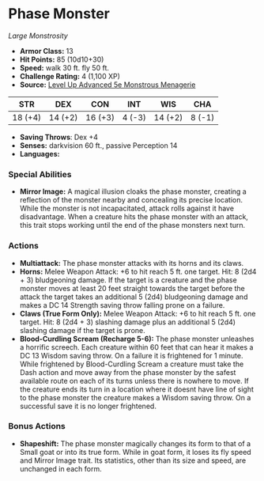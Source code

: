 # Phase Monster

*Large* *Monstrosity*

- **Armor Class:** 13
- **Hit Points:** 85 (10d10+30)
- **Speed:** walk 30 ft. fly 50 ft.
- **Challenge Rating:** 4 (1,100 XP)
- **Source:** [Level Up Advanced 5e Monstrous Menagerie](https://www.levelup5e.com)

| STR | DEX | CON | INT | WIS | CHA |
| --- | --- | --- | --- | --- | --- |
| 18 (+4) | 14 (+2) | 16 (+3) | 4 (-3) | 14 (+2) | 8 (-1) |

- **Saving Throws**: Dex +4
- **Senses:** darkvision 60 ft., passive Perception 14
- **Languages:** 
### Special Abilities
- **Mirror Image:** A magical illusion cloaks the phase monster, creating a reflection of the monster nearby and concealing its precise location. While the monster is not incapacitated, attack rolls against it have disadvantage. When a creature hits the phase monster with an attack, this trait stops working until the end of the phase monsters next turn.
### Actions
- **Multiattack:** The phase monster attacks with its horns and its claws.
- **Horns:** Melee Weapon Attack: +6 to hit  reach 5 ft.  one target. Hit: 8 (2d4 + 3) bludgeoning damage. If the target is a creature and the phase monster moves at least 20 feet straight towards the target before the attack  the target takes an additional 5 (2d4) bludgeoning damage and makes a DC 14 Strength saving throw  falling prone on a failure.
- **Claws (True Form Only):** Melee Weapon Attack: +6 to hit  reach 5 ft.  one target. Hit: 8 (2d4 + 3) slashing damage  plus an additional 5 (2d4) slashing damage if the target is prone.
- **Blood-Curdling Scream (Recharge 5-6):** The phase monster unleashes a horrific screech. Each creature within 60 feet that can hear it makes a DC 13 Wisdom saving throw. On a failure  it is frightened for 1 minute. While frightened by Blood-Curdling Scream  a creature must take the Dash action and move away from the phase monster by the safest available route on each of its turns  unless there is nowhere to move. If the creature ends its turn in a location where it doesnt have line of sight to the phase monster  the creature makes a Wisdom saving throw. On a successful save  it is no longer frightened.
### Bonus Actions
- **Shapeshift:** The phase monster magically changes its form to that of a Small goat or into its true form. While in goat form, it loses its fly speed and Mirror Image trait. Its statistics, other than its size and speed, are unchanged in each form.
